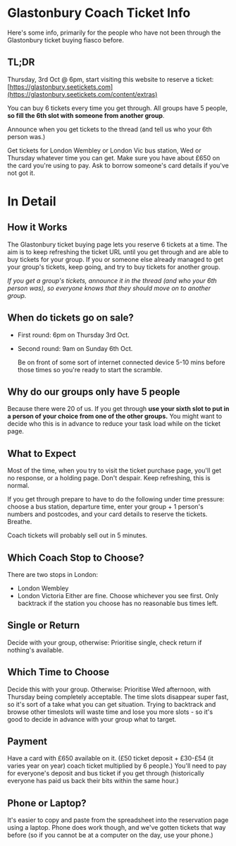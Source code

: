 # Glastonbury Coach Ticket Info
Here's some info, primarily for the people who have not been through the Glastonbury ticket buying fiasco before.
## TL;DR
Thursday, 3rd Oct @ 6pm, start visiting this website to reserve a ticket: [https://glastonbury.seetickets.com](https://glastonbury.seetickets.com/content/extras)

You can buy 6 tickets every time you get through. All groups have 5 people, **so fill the 6th slot with someone from another group**.

Announce when you get tickets to the thread (and tell us who your 6th person was.)

Get tickets for London Wembley or London Vic bus station, Wed or Thursday whatever time you can get.
Make sure you have about £650 on the card you're using to pay. Ask to borrow someone's card details if you've not got it.

# In Detail
## How it Works
The Glastonbury ticket buying page lets you reserve 6 tickets at a time. The aim is to keep refreshing the ticket URL until you get through and are able to buy tickets for your group. If you or someone else already managed to get your group's tickets, keep going, and try to buy tickets for another group.

*If you get a group's tickets, announce it in the thread (and who your 6th person was), so everyone knows that they should move on to another group.*

## When do tickets go on sale?
- First round: 6pm on Thursday 3rd Oct.

- Second round: 9am on Sunday 6th Oct.

  Be on front of some sort of internet connected device 5-10 mins before those times so you're ready to start the scramble.

## Why do our groups only have 5 people
Because there were 20 of us. If you get through **use your sixth slot to put in a person of your choice from one of the other groups.** You might want to decide who this is in advance to reduce your task load while on the ticket page. 
## What to Expect
Most of the time, when you try to visit the ticket purchase page, you'll get no response, or a holding page. Don't despair. Keep refreshing, this is normal.

If you get through prepare to have to do the following under time pressure: choose a bus station, departure time, enter your group + 1 person's numbers and postcodes, and your card details to reserve the tickets. Breathe.

Coach tickets will probably sell out in 5 minutes.

## Which Coach Stop to Choose?
There are two stops in London:
- London Wembley
- London Victoria
Either are fine. Choose whichever you see first. Only backtrack if the station you choose has no reasonable bus times left.
## Single or Return
Decide with your group, otherwise: Prioritise single, check return if nothing's available.
## Which Time to Choose
Decide this with your group. Otherwise: Prioritise Wed afternoon, with Thursday being completely acceptable.
The time slots disappear super fast, so it's sort of a take what you can get situation. Trying to backtrack and browse other timeslots will waste time and lose you more slots - so it's good to decide in advance with your group what to target.
## Payment
Have a card with £650 available on it. (£50 ticket deposit + £30-£54 (it varies year on year) coach ticket multiplied by 6 people.) You'll need to pay for everyone's deposit and bus ticket if you get through (historically everyone has paid us back their bits within the same hour.)
## Phone or Laptop?
It's easier to copy and paste from the spreadsheet into the reservation page using a laptop. Phone does work though, and we've gotten tickets that way before (so if you cannot be at a computer on the day, use your phone.)

